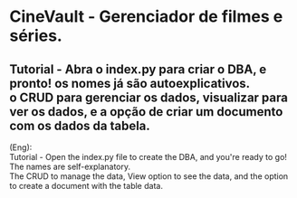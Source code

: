 # CineVault - Gerenciador de filmes e séries.

Tutorial - Abra o index.py para criar o DBA, e pronto! os nomes já são autoexplicativos. <br>
o CRUD para gerenciar os dados, visualizar para ver os dados, e a opção de criar um documento com os dados da tabela.
-------------------
(Eng): <br>
Tutorial - Open the index.py file to create the DBA, and you're ready to go! The names are self-explanatory. <br>
The CRUD to manage the data, View option to see the data, and the option to create a document with the table data.